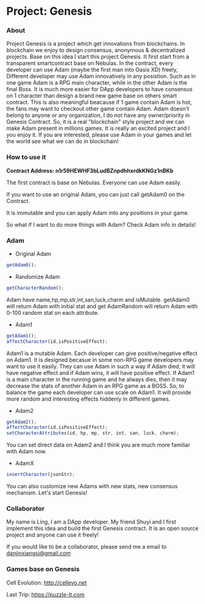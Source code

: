# Project: Genesis
### About
Project Genesis is a project which get innovations from blockchains. In blockchain we enjoy to design consensus, anonymous & decentralized projects. Base on this idea I start this project Genesis. It first start from a transparent smartcontract base on Nebulas. In the contract, every developer can use Adam (maybe the first man into Oasis XD) freely, Different developer may use Adam innovatively in any posistion. Such as in one game Adam is a RPG main character, while in the other Adam is the final Boss. It is much more easier for DApp developers to have consensus on 1 character than design a brand new game base on others smart contract. This is also meaningful beacause if 1 game contain Adam is hot, the fans may want to checkout other game contain Adam. Adam doesn't belong to anyone or any organization, I do not have any owner/priority in Genesis Contract. So, it is a real "blockchain" style project and we can make Adam present in millions games. It is really an excited project and I you enjoy it. If you are interested, please use Adam in your games and let the world see what we can do in blockchain!
### How to use it
**Contract Address: n1r59HEWHF3bLudBZnpdhhxrdkKNGz1nBKb**

The first contract is base on Nebulas. 
Everyone can use Adam easily.

If you want to use an original Adam, you can just call getAdam0 on the Contract.

It is immutable and you can apply Adam into any positions in your game.

So what if I want to do more things with Adam? Check Adam info in details!
### Adam

* Original Adam

```javascript
getAdam0();
```

* Randomize Adam

```javascript
getCharacterRandom();
```

Adam have name,hp,mp,str,int,san,luck,charm and isMutable. getAdam0 will return Adam with initial stat and get AdamRandom will return Adam with 0-100 random stat on each attribute.

* Adam1

```javascript
getAdam1();
affectCharacter(id,isPositiveEffect);
```

Adam1 is a mutable Adam. Each developer can give positive/negative effect on Adam1. It is designed becasue in some non-RPG game developers may want to use it easily. They can use Adam in such a way if Adam died, it will have negative effect and if Adam wins, it will have positive effect. If Adam1 is a main character in the running game and he always dies, then it may decrease the stats of another Adam in an RPG game as a BOSS. So, to balance the game each developer can use scale on Adam1. It will provide more random and interesting effects hiddenly in different games.

* Adam2

```javascript
getAdam2();
affectCharacter(id,isPositiveEffect);
setCharacterAttributes(id, hp, mp, str, int, san, luck, charm);
```

You can set direct data on Adam2 and I think you are much more familiar with Adam now.

* AdamX
```javascript
insertCharacter(jsonStr);
```

You can also customize new Adams with new stats, new consensus mechanism. Let's start Genesis! 

### Collaborator

My name is Ling, I am a DApp developer. My friend Shuyi and I first implement this idea and build the first Genesis contract. It is an open source project and anyone can use it freely!

If you would like to be a collaborator, please send me a email to danjinxiangsi@gmail.com

### Games base on Genesis
Cell Evolution: http://cellevo.net

Last Trip: https://puzzle-lt.com

